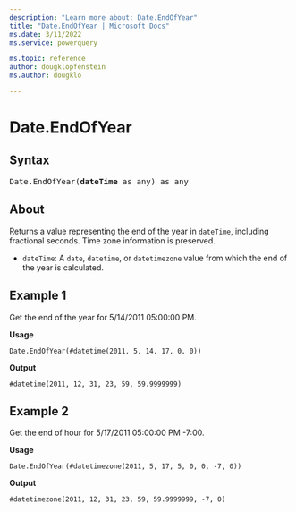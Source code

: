 ```yaml
---
description: "Learn more about: Date.EndOfYear"
title: "Date.EndOfYear | Microsoft Docs"
ms.date: 3/11/2022
ms.service: powerquery

ms.topic: reference
author: dougklopfenstein
ms.author: dougklo

---
```

# Date.EndOfYear

## Syntax

<pre>
Date.EndOfYear(<b>dateTime</b> as any) as any
</pre>
  
## About

Returns a value representing the end of the year in `dateTime`, including fractional seconds. Time zone information is preserved.

* `dateTime`: A `date`, `datetime`, or `datetimezone` value from which the end of the year is calculated.

## Example 1

Get the end of the year for 5/14/2011 05:00:00 PM.

**Usage**

```powerquery-m
Date.EndOfYear(#datetime(2011, 5, 14, 17, 0, 0))
```

**Output**

`#datetime(2011, 12, 31, 23, 59, 59.9999999)`

## Example 2

Get the end of hour for 5/17/2011 05:00:00 PM -7:00.

**Usage**

```powerquery-m
Date.EndOfYear(#datetimezone(2011, 5, 17, 5, 0, 0, -7, 0))
```

**Output**

`#datetimezone(2011, 12, 31, 23, 59, 59.9999999, -7, 0)`
